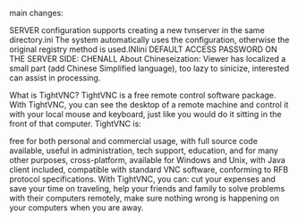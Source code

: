 main changes:

SERVER configuration supports creating a new tvnserver in the same directory.ini The system automatically uses the configuration, otherwise the original registry method is used.INIini
DEFAULT ACCESS PASSWORD ON THE SERVER SIDE: CHENALL
About Chineseization: Viewer has localized a small part (add Chinese Simplified language), too lazy to sinicize, interested can assist in processing.

What is TightVNC?
TightVNC is a free remote control software package. With TightVNC, you can see the desktop of a remote machine and control it with your local mouse and keyboard, just like you would do it sitting in the front of that computer. TightVNC is:

free for both personal and commercial usage, with full source code available,
useful in administration, tech support, education, and for many other purposes,
cross-platform, available for Windows and Unix, with Java client included,
compatible with standard VNC software, conforming to RFB protocol specifications.
With TightVNC, you can:
cut your expenses and save your time on traveling,
help your friends and family to solve problems with their computers remotely,
make sure nothing wrong is happening on your computers when you are away.
